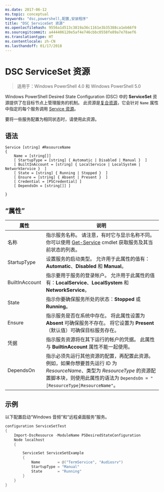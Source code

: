 ```yaml
---
ms.date: 2017-06-12
ms.topic: conceptual
keywords: "dsc,powershell,配置,安装程序"
title: "DSC ServiceSet 资源"
ms.openlocfilehash: 9556a1d513c3819a36c1161e3b35388ca1eb66f9
ms.sourcegitcommit: a444406120e5af4e746cbbc0558fe89a7e78aef6
ms.translationtype: HT
ms.contentlocale: zh-CN
ms.lasthandoff: 01/17/2018
---
```

# <a name="dsc-serviceset-resource"></a>DSC ServiceSet 资源

> 适用于：Windows PowerShell 4.0 和 Windows PowerShell 5.0


Windows PowerShell Desired State Configuration (DSC) 中的 **ServiceSet** 资源提供了在目标节点上管理服务的机制。 此资源是[复合资源](authoringResourceComposite.md)，它会针对 `Name` 属性中指定的每个服务调用 [Service 资源](serviceResource.md)。

要将一些服务配置为相同状态时，请使用此资源。

## <a name="syntax"></a>语法

```
Service [string] #ResourceName
{
    Name = [string[]]
    [ StartupType = [string] { Automatic | Disabled | Manual }  ]
    [ BuiltInAccount = [string] { LocalService | LocalSystem | NetworkService }  ]
    [ State = [string] { Running | Stopped }  ]
    [ Ensure = [string] { Absent | Present }  ]
    [ Credential = [PSCredential] ]
    [ DependsOn = [string[]] ]
    
}
```

## <a name="properties"></a>“属性”

|  属性  |  说明   | 
|---|---| 
| 名称| 指示服务名称。 请注意，有时它与显示名称不同。 你可以使用 [Get-Service](https://technet.microsoft.com/en-us/library/hh849804.aspx) cmdlet 获取服务及其当前状态的列表。|
| StartupType| 设置服务的启动类型。 允许用于此属性的值有：**Automatic**、**Disabled** 和 **Manual**。|  
| BuiltInAccount| 指示要用于服务的登录帐户。 允许用于此属性的值有：**LocalService**、**LocalSystem** 和 **NetworkService**。| 
| State| 指示你要确保服务所处的状态：**Stopped** 或 **Running**。| 
| Ensure| 指示服务是否在系统中存在。 将此属性设置为 **Absent** 可确保服务不存在。 将它设置为 **Present**（默认值）可确保目标服务存在。|
| 凭据| 指示服务资源将在其下运行的帐户的凭据。 此属性与 **BuiltinAccount** 属性不能一起使用。| 
| DependsOn| 指示必须先运行其他资源的配置，再配置此资源。 例如，如果你想要首先运行 ID 为 *ResourceName*、类型为 *ResourceType* 的资源配置脚本块，则使用此属性的语法为 `DependsOn = "[ResourceType]ResourceName"`。| 



## <a name="example"></a>示例

以下配置启动“Windows 音频”和“远程桌面服务”服务。

```powershell
configuration ServiceSetTest
{
    Import-DscResource -ModuleName PSDesiredStateConfiguration
    Node localhost
    {

        ServiceSet ServiceSetExample
        {
            Name        = @("TermService", "Audiosrv")
            StartupType = "Manual"
            State       = "Running"
        } 
    }
}
```

